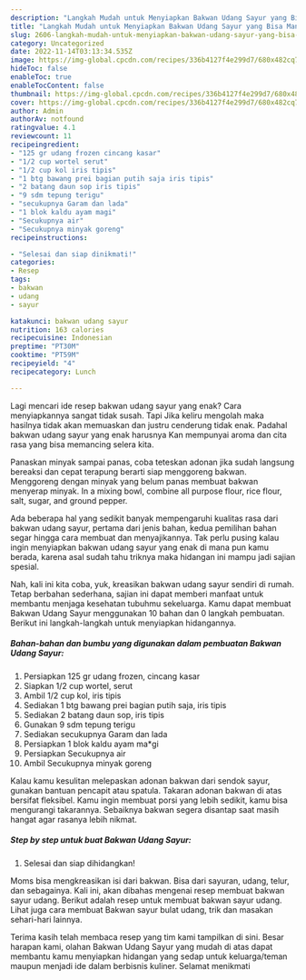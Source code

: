 ```yaml
---
description: "Langkah Mudah untuk Menyiapkan Bakwan Udang Sayur yang Bisa Manjain Lidah, Buat Buka Puasa Sempurna"
title: "Langkah Mudah untuk Menyiapkan Bakwan Udang Sayur yang Bisa Manjain Lidah, Buat Buka Puasa Sempurna"
slug: 2606-langkah-mudah-untuk-menyiapkan-bakwan-udang-sayur-yang-bisa-manjain-lidah-buat-buka-puasa-sempurna
category: Uncategorized
date: 2022-11-14T03:13:34.535Z
image: https://img-global.cpcdn.com/recipes/336b4127f4e299d7/680x482cq70/bakwan-udang-sayur-foto-resep-utama.jpg
hideToc: false
enableToc: true
enableTocContent: false
thumbnail: https://img-global.cpcdn.com/recipes/336b4127f4e299d7/680x482cq70/bakwan-udang-sayur-foto-resep-utama.jpg
cover: https://img-global.cpcdn.com/recipes/336b4127f4e299d7/680x482cq70/bakwan-udang-sayur-foto-resep-utama.jpg
author: Admin
authorAv: notfound
ratingvalue: 4.1
reviewcount: 11
recipeingredient:
- "125 gr udang frozen cincang kasar"
- "1/2 cup wortel serut"
- "1/2 cup kol iris tipis"
- "1 btg bawang prei bagian putih saja iris tipis"
- "2 batang daun sop iris tipis"
- "9 sdm tepung terigu"
- "secukupnya Garam dan lada"
- "1 blok kaldu ayam magi"
- "Secukupnya air"
- "Secukupnya minyak goreng"
recipeinstructions:

- "Selesai dan siap dinikmati!"
categories:
- Resep
tags:
- bakwan
- udang
- sayur

katakunci: bakwan udang sayur 
nutrition: 163 calories
recipecuisine: Indonesian
preptime: "PT30M"
cooktime: "PT59M"
recipeyield: "4"
recipecategory: Lunch

---
```



Lagi mencari ide resep bakwan udang sayur yang enak? Cara menyiapkannya sangat tidak susah. Tapi Jika keliru mengolah maka hasilnya tidak akan memuaskan dan justru cenderung tidak enak. Padahal bakwan udang sayur yang enak harusnya Kan mempunyai aroma dan cita rasa yang bisa memancing selera kita.


Panaskan minyak sampai panas, coba teteskan adonan jika sudah langsung bereaksi dan cepat terapung berarti siap menggoreng bakwan. Menggoreng dengan minyak yang belum panas membuat bakwan menyerap minyak. In a mixing bowl, combine all purpose flour, rice flour, salt, sugar, and ground pepper.

Ada beberapa hal yang sedikit banyak mempengaruhi kualitas rasa dari bakwan udang sayur, pertama dari jenis bahan, kedua pemilihan bahan segar hingga cara membuat dan menyajikannya. Tak perlu pusing kalau ingin menyiapkan bakwan udang sayur yang enak di mana pun kamu berada, karena asal sudah tahu triknya maka hidangan ini mampu jadi sajian spesial.


Nah, kali ini kita coba, yuk, kreasikan bakwan udang sayur sendiri di rumah. Tetap berbahan sederhana, sajian ini dapat memberi manfaat untuk membantu menjaga kesehatan tubuhmu sekeluarga. Kamu dapat membuat Bakwan Udang Sayur menggunakan 10 bahan dan 0 langkah pembuatan. Berikut ini langkah-langkah untuk menyiapkan hidangannya.

<!--inarticleads1-->

##### Bahan-bahan dan bumbu yang digunakan dalam pembuatan Bakwan Udang Sayur:

1. Persiapkan 125 gr udang frozen, cincang kasar
1. Siapkan 1/2 cup wortel, serut
1. Ambil 1/2 cup kol, iris tipis
1. Sediakan 1 btg bawang prei bagian putih saja, iris tipis
1. Sediakan 2 batang daun sop, iris tipis
1. Gunakan 9 sdm tepung terigu
1. Sediakan secukupnya Garam dan lada
1. Persiapkan 1 blok kaldu ayam ma*gi
1. Persiapkan Secukupnya air
1. Ambil Secukupnya minyak goreng


Kalau kamu kesulitan melepaskan adonan bakwan dari sendok sayur, gunakan bantuan pencapit atau spatula. Takaran adonan bakwan di atas bersifat fleksibel. Kamu ingin membuat porsi yang lebih sedikit, kamu bisa mengurangi takarannya. Sebaiknya bakwan segera disantap saat masih hangat agar rasanya lebih nikmat. 

<!--inarticleads2-->

##### Step by step untuk buat Bakwan Udang Sayur:


1. Selesai dan siap dihidangkan!

Moms bisa mengkreasikan isi dari bakwan. Bisa dari sayuran, udang, telur, dan sebagainya. Kali ini, akan dibahas mengenai resep membuat bakwan sayur udang. Berikut adalah resep untuk membuat bakwan sayur udang. Lihat juga cara membuat Bakwan sayur bulat udang, trik dan masakan sehari-hari lainnya. 

Terima kasih telah membaca resep yang tim kami tampilkan di sini. Besar harapan kami, olahan Bakwan Udang Sayur yang mudah di atas dapat membantu kamu menyiapkan hidangan yang sedap untuk keluarga/teman maupun menjadi ide dalam berbisnis kuliner. Selamat menikmati
